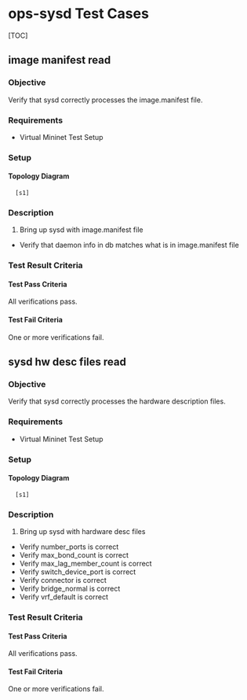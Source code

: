 # ops-sysd Test Cases

[TOC]

## image manifest read ##
### Objective ###
Verify that sysd correctly processes the image.manifest file.
### Requirements ###
 - Virtual Mininet Test Setup

### Setup ###
#### Topology Diagram ####
```
  [s1]
```
### Description ###
1. Bring up sysd with image.manifest file
 - Verify that daemon info in db matches what is in image.manifest file

### Test Result Criteria ###
#### Test Pass Criteria ####
All verifications pass.
#### Test Fail Criteria ####
One or more verifications fail.

## sysd hw desc files read ##
### Objective ###
Verify that sysd correctly processes the hardware description files.
### Requirements ###
 - Virtual Mininet Test Setup

### Setup ###
#### Topology Diagram ####
```
  [s1]
```
### Description ###
1. Bring up sysd with hardware desc files
 - Verify number\_ports is correct
 - Verify max\_bond\_count is correct
 - Verify max\_lag\_member\_count is correct
 - Verify switch\_device\_port is correct
 - Verify connector is correct
 - Verify bridge\_normal is correct
 - Verify vrf\_default is correct

### Test Result Criteria ###
#### Test Pass Criteria ####
All verifications pass.
#### Test Fail Criteria ####
One or more verifications fail.
